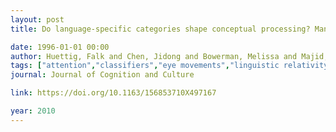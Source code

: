 ```yaml
---
layout: post
title: Do language-specific categories shape conceptual processing? Mandarin classifier distinctions influence eye gaze behavior, but only during linguistic processing

date: 1996-01-01 00:00
author: Huettig, Falk and Chen, Jidong and Bowerman, Melissa and Majid, Asifa
tags: ["attention","classifiers","eye movements","linguistic relativity"]
journal: Journal of Cognition and Culture

link: https://doi.org/10.1163/156853710X497167

year: 2010
---
```



